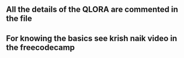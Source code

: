 ## All the details of the QLORA are commented in the file
## For knowing the basics see krish naik video in the freecodecamp 
